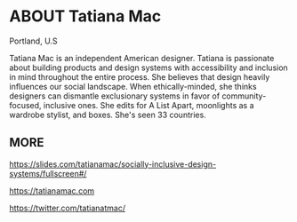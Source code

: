 # ABOUT Tatiana Mac
Portland, U.S

Tatiana Mac is an independent American designer. Tatiana is passionate about building products and design systems with accessibility and inclusion in mind throughout the entire process. She believes that design heavily influences our social landscape. When ethically-minded, she thinks designers can dismantle exclusionary systems in favor of community-focused, inclusive ones. She edits for A List Apart, moonlights as a wardrobe stylist, and boxes. She's seen 33 countries.

## MORE

https://slides.com/tatianamac/socially-inclusive-design-systems/fullscreen#/

https://tatianamac.com

https://twitter.com/tatianatmac/